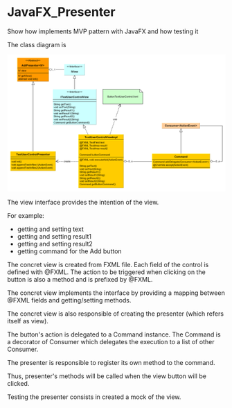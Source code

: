 # JavaFX_Presenter

Show how implements MVP pattern with JavaFX and how testing it

The class diagram is

![Class diagram](https://github.com/oterrien/JavaFX_Presenter/blob/master/class.diag.png)

The view interface provides the intention of the view.

For example:
- getting and setting text
- getting and setting result1
- getting and setting result2
- getting command for the Add button

The concret view is created from FXML file.
Each field of the control is defined with @FXML.
The action to be triggered when clicking on the button is also a method and is prefixed by @FXML.

The concret view implements the interface by providing a mapping between @FXML fields and getting/setting methods. 

The concret view is also responsible of creating the presenter (which refers itself as view).

The button's action is delegated to a Command instance. 
The Command is a decorator of Consumer<ActionEvent> which delegates the execution to a list of other Consumer<ActionEvent>. 

The presenter is responsible to register its own method to the command. 

Thus, presenter's methods will be called when the view button will be clicked.

Testing the presenter consists in created a mock of the view.
